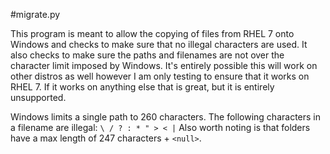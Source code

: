 #migrate.py

This program is meant to allow the copying of files from RHEL 7 onto Windows and
checks to make sure that no illegal characters are used. It also checks to make
sure the paths and filenames are not over the character limit imposed by
Windows. It's entirely possible this will work on other distros as well however
I am only testing to ensure that it works on RHEL 7. If it works on anything
else that is great, but it is entirely unsupported.

Windows limits a single path to 260 characters. The following characters in a
filename are illegal: `\ / ? : * " > < |` Also worth noting is that folders have
a max length of 247 characters + `<null>`.
